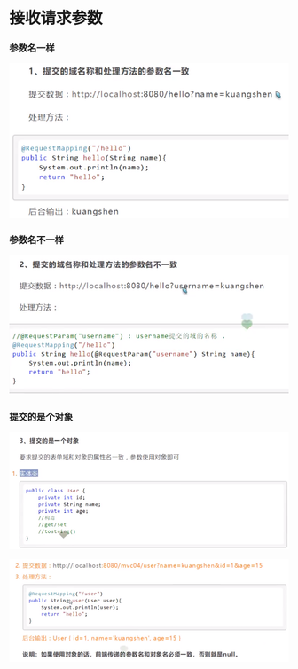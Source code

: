 # 接收请求参数

### 参数名一样

![](../.gitbook/assets/image%20%28158%29.png)

### 参数名不一样

![](../.gitbook/assets/image%20%28153%29.png)

### 提交的是个对象

![](../.gitbook/assets/image%20%28127%29.png)

![](../.gitbook/assets/image%20%28132%29.png)

